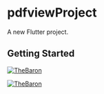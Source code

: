 # pdfviewProject

A new Flutter project.

## Getting Started

[![TheBaron](https://github.com/jayfox123/screens/Screenshot_20200727-114358.png)](https://github.com/jayfox123)

[![TheBaron](https://github.com/jayfox123/screens/Screenshot_20200727-114649.png)](https://github.com/jayfox123)
